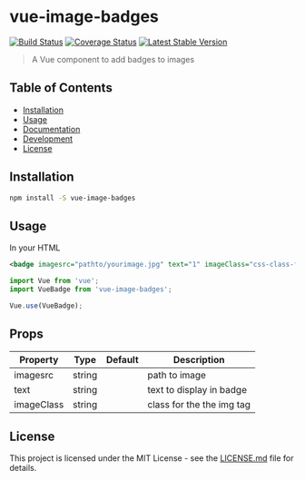 # vue-image-badges
[![Build Status](https://travis-ci.org/resourcedesign/vue-image-badges.svg?branch=master)](https://travis-ci.org/resourcedesign/vue-image-badges)
[![Coverage Status](https://coveralls.io/repos/github/resourcedesign/vue-image-badges/badge.svg?branch=master)](https://coveralls.io/github/resourcedesign/vue-image-badges?branch=master)
[![Latest Stable Version](https://img.shields.io/npm/v/resourcedesign/vue-carousel.svg)](https://www.npmjs.com/package/resourcedesign/vue-image-badges)

> A Vue component to add badges to images

## Table of Contents
- [Installation](#installation)
- [Usage](#usage)
- [Documentation](#documentation)
- [Development](#development)
- [License](#license)

## Installation

``` bash
npm install -S vue-image-badges
```

## Usage
In your HTML
``` xml
<badge imagesrc="pathto/yourimage.jpg" text="1" imageClass="css-class-for-image"/>
```

``` js
import Vue from 'vue';
import VueBadge from 'vue-image-badges';

Vue.use(VueBadge);

```

## Props

Property|Type|Default|Description
---|---|---|---
imagesrc|string||path to image
text|string||text to display in badge
imageClass|string||class for the the img tag

## License

This project is licensed under the MIT License - see the [LICENSE.md](LICENSE.md) file for details.
